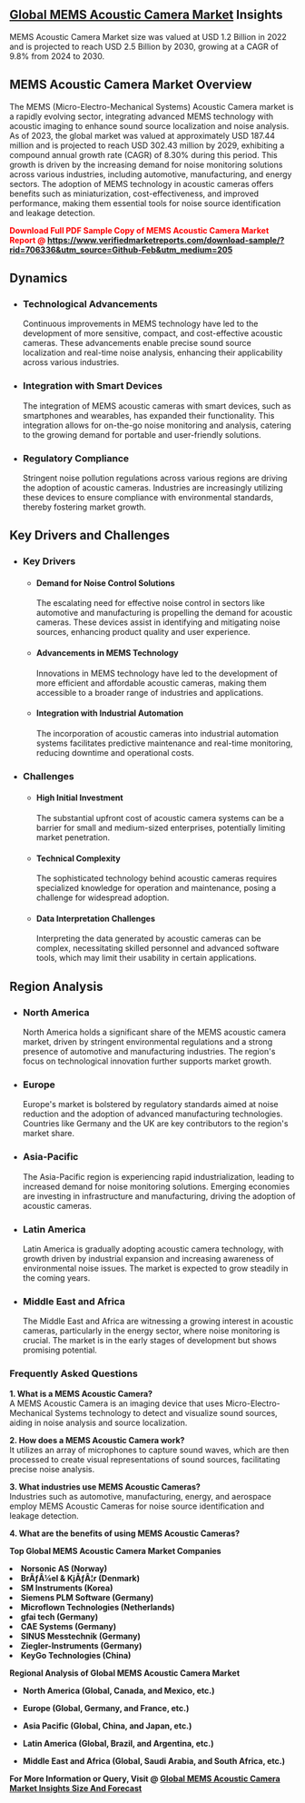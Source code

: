 <h2><a href="https://www.verifiedmarketreports.com/download-sample/?rid=706336&amp;utm_source=Github&amp;utm_medium=205" target="_blank">Global MEMS Acoustic Camera Market</a> Insights</h2><p>MEMS Acoustic Camera Market size was valued at USD 1.2 Billion in 2022 and is projected to reach USD 2.5 Billion by 2030, growing at a CAGR of 9.8% from 2024 to 2030.</p><p> <h2>MEMS Acoustic Camera Market Overview</h2> <p>The MEMS (Micro-Electro-Mechanical Systems) Acoustic Camera market is a rapidly evolving sector, integrating advanced MEMS technology with acoustic imaging to enhance sound source localization and noise analysis. As of 2023, the global market was valued at approximately USD 187.44 million and is projected to reach USD 302.43 million by 2029, exhibiting a compound annual growth rate (CAGR) of 8.30% during this period. This growth is driven by the increasing demand for noise monitoring solutions across various industries, including automotive, manufacturing, and energy sectors. The adoption of MEMS technology in acoustic cameras offers benefits such as miniaturization, cost-effectiveness, and improved performance, making them essential tools for noise source identification and leakage detection. </p> <p><strong><p><span class=""><span style="color: #ff0000;"><strong>Download Full PDF Sample Copy of MEMS Acoustic Camera Market Report</strong> @ </span><a href="https://www.verifiedmarketreports.com/download-sample/?rid=706336&amp;utm_source=Github-Feb&amp;utm_medium=205" target="_blank">https://www.verifiedmarketreports.com/download-sample/?rid=706336&amp;utm_source=Github-Feb&amp;utm_medium=205</a></span></p></strong></p> <h2>Dynamics</h2> <ul> <li><h3>Technological Advancements</h3> <p>Continuous improvements in MEMS technology have led to the development of more sensitive, compact, and cost-effective acoustic cameras. These advancements enable precise sound source localization and real-time noise analysis, enhancing their applicability across various industries. </p> </li> <li><h3>Integration with Smart Devices</h3> <p>The integration of MEMS acoustic cameras with smart devices, such as smartphones and wearables, has expanded their functionality. This integration allows for on-the-go noise monitoring and analysis, catering to the growing demand for portable and user-friendly solutions. </p> </li> <li><h3>Regulatory Compliance</h3> <p>Stringent noise pollution regulations across various regions are driving the adoption of acoustic cameras. Industries are increasingly utilizing these devices to ensure compliance with environmental standards, thereby fostering market growth. </p> </li> </ul> <h2>Key Drivers and Challenges</h2> <ul> <li><h3>Key Drivers</h3> <ul> <li><h4>Demand for Noise Control Solutions</h4> <p>The escalating need for effective noise control in sectors like automotive and manufacturing is propelling the demand for acoustic cameras. These devices assist in identifying and mitigating noise sources, enhancing product quality and user experience. </p> </li> <li><h4>Advancements in MEMS Technology</h4> <p>Innovations in MEMS technology have led to the development of more efficient and affordable acoustic cameras, making them accessible to a broader range of industries and applications. </p> </li> <li><h4>Integration with Industrial Automation</h4> <p>The incorporation of acoustic cameras into industrial automation systems facilitates predictive maintenance and real-time monitoring, reducing downtime and operational costs. </p> </li> </ul> </li> <li><h3>Challenges</h3> <ul> <li><h4>High Initial Investment</h4> <p>The substantial upfront cost of acoustic camera systems can be a barrier for small and medium-sized enterprises, potentially limiting market penetration. </p> </li> <li><h4>Technical Complexity</h4> <p>The sophisticated technology behind acoustic cameras requires specialized knowledge for operation and maintenance, posing a challenge for widespread adoption. </p> </li> <li><h4>Data Interpretation Challenges</h4> <p>Interpreting the data generated by acoustic cameras can be complex, necessitating skilled personnel and advanced software tools, which may limit their usability in certain applications. </p> </li> </ul> </li> </ul> <h2>Region Analysis</h2> <ul> <li><h3>North America</h3> <p>North America holds a significant share of the MEMS acoustic camera market, driven by stringent environmental regulations and a strong presence of automotive and manufacturing industries. The region's focus on technological innovation further supports market growth. </p> </li> <li><h3>Europe</h3> <p>Europe's market is bolstered by regulatory standards aimed at noise reduction and the adoption of advanced manufacturing technologies. Countries like Germany and the UK are key contributors to the region's market share. </p> </li> <li><h3>Asia-Pacific</h3> <p>The Asia-Pacific region is experiencing rapid industrialization, leading to increased demand for noise monitoring solutions. Emerging economies are investing in infrastructure and manufacturing, driving the adoption of acoustic cameras. </p> </li> <li><h3>Latin America</h3> <p>Latin America is gradually adopting acoustic camera technology, with growth driven by industrial expansion and increasing awareness of environmental noise issues. The market is expected to grow steadily in the coming years. </p> </li> <li><h3>Middle East and Africa</h3> <p>The Middle East and Africa are witnessing a growing interest in acoustic cameras, particularly in the energy sector, where noise monitoring is crucial. The market is in the early stages of development but shows promising potential. </p> </li> </ul> <h3>Frequently Asked Questions</h3> <p><strong>1. What is a MEMS Acoustic Camera?</strong><br> A MEMS Acoustic Camera is an imaging device that uses Micro-Electro-Mechanical Systems technology to detect and visualize sound sources, aiding in noise analysis and source localization. </p> <p><strong>2. How does a MEMS Acoustic Camera work?</strong><br> It utilizes an array of microphones to capture sound waves, which are then processed to create visual representations of sound sources, facilitating precise noise analysis. </p> <p><strong>3. What industries use MEMS Acoustic Cameras?</strong><br> Industries such as automotive, manufacturing, energy, and aerospace employ MEMS Acoustic Cameras for noise source identification and leakage detection. </p> <p><strong>4. What are the benefits of using MEMS Acoustic Cameras?</strong</p><p><strong>Top Global MEMS Acoustic Camera Market Companies</strong></p><div data-test-id=""><p><li>Norsonic AS (Norway)</li><li> BrÃƒÂ¼el & KjÃƒÂ¦r (Denmark)</li><li> SM Instruments (Korea)</li><li> Siemens PLM Software (Germany)</li><li> Microflown Technologies (Netherlands)</li><li> gfai tech (Germany)</li><li> CAE Systems (Germany)</li><li> SINUS Messtechnik (Germany)</li><li> Ziegler-Instruments (Germany)</li><li> KeyGo Technologies (China)</li></p><div><strong>Regional Analysis of&nbsp;Global MEMS Acoustic Camera Market</strong></div><ul><li dir="ltr"><p dir="ltr">North America&nbsp;(Global, Canada, and Mexico, etc.)</p></li><li dir="ltr"><p dir="ltr">Europe (Global, Germany, and France, etc.)</p></li><li dir="ltr"><p dir="ltr">Asia Pacific&nbsp;(Global, China, and Japan, etc.)</p></li><li dir="ltr"><p dir="ltr">Latin America&nbsp;(Global, Brazil, and Argentina, etc.)</p></li><li dir="ltr">Middle East and Africa&nbsp;(Global, Saudi Arabia, and South Africa, etc.)</li></ul><p><strong>For More Information or Query, Visit @&nbsp;</strong><strong><a href="https://www.verifiedmarketreports.com/product/mems-acoustic-camera-market/?utm_source=Github&amp;utm_medium=205" target="_blank">Global MEMS Acoustic Camera Market Insights Size And Forecast</a></strong></p></div>
